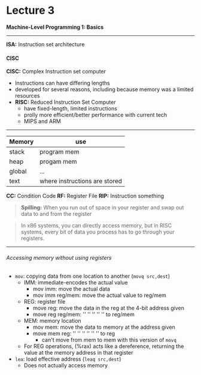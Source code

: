 <h1>Lecture 3</h1>

__Machine-Level Programming 1: Basics__

---

__ISA:__ Instruction set architecture

<h4>CISC</h4> 

__CISC:__ Complex Instruction set computer

  * Instructions can have differing lengths
  * developed for several reasons, including because memory was a limited resources
  * __RISC:__ Reduced Instruction Set Computer
      - have fixed-length, limited instructions
      - prolly more efficient/better performance with current tech
      - MIPS and ARM

---

|Memory|use|
|---|---|
|stack|program mem|
|heap|progam mem|
|global|...|
|text|where instructions are stored|

__CC:__ Condition Code
__RF:__ Register File
__RIP:__ Instruction something

>__Spilling:__ When you run out of space in your register and swap out data to and from the register

>In x86 systems, you can directly access memory, but in RISC systems, every bit of data you process has to go through your registers.

---

<h6>Accessing memory without using registers</h6>

  * `mov`: copying data from one location to another (`movq src,dest`)
      - IMM: immediate-encodes the actual value
          + mov imm: move the actual data
          + mov imm reg/mem: move the actual value to reg/mem 
      - REG: register file
          + move reg: move the data in the reg at the 4-bit address given
          + move reg reg/mem: '' '' '' '' '' to reg/mem
      - MEM: memory location
          + mov mem: move the data to memory at the address given
          + move mem reg: '' '' '' '' '' '' to reg
              * can't move from mem to mem with this version of `movq`
      - For REG operations, (%rax) acts like a dereference, returning the value at the memory address in that register 
  * `lea`: load effective address (`leaq src,dest`)
      - Does not actually access memory
